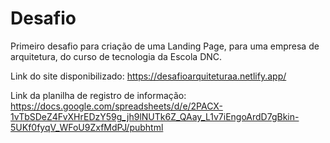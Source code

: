 # Desafio
Primeiro desafio para criação de uma Landing Page, para uma empresa de arquitetura, do curso de tecnologia da Escola DNC.

Link do site disponibilizado: https://desafioarquiteturaa.netlify.app/

Link da planilha de registro de informação: https://docs.google.com/spreadsheets/d/e/2PACX-1vTbSDeZ4FvXHrEDzY59g_jh9lNUTk6Z_QAay_L1v7iEngoArdD7gBkin-5UKf0fyqV_WFoU9ZxfMdPJ/pubhtml

